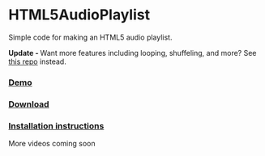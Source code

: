 # HTML5AudioPlaylist
Simple code for making an HTML5 audio playlist. 

<p><b>Update - </b> Want more features including looping, shuffeling, and more? See <a href="https://github.com/TechTube/BetterAudioPlaylist">this repo</a> instead.</p>
<h3><a href="https://techtube.github.io/HTML5AudioPlaylist/">Demo</a></h3> <h3><a href="https://github.com/TechTube/HTML5AudioPlaylist/archive/master.zip">Download</a></h3>  <h3><a href="https://www.youtube.com/watch?v=vtZCMTtP-0Y">Installation instructions</a></h3> 
More videos coming soon
